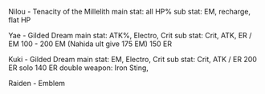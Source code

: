Nilou - Tenacity of the Millelith
main stat: all HP%
sub stat: EM, recharge, flat HP

Yae - Gilded Dream
main stat: ATK%, Electro, Crit
sub stat: Crit, ATK, ER / EM
100 - 200 EM (Nahida ult give 175 EM)
150 ER

Kuki - Gilded Dream
main stat: EM, Electro, Crit
sub stat: Crit, ATK / ER
200 ER solo
140 ER double
weapon: Iron Sting, 

Raiden - Emblem
